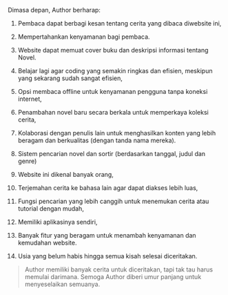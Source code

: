 Dimasa depan, Author berharap:

1. Pembaca dapat berbagi kesan tentang cerita yang dibaca diwebsite ini,

2. Mempertahankan kenyamanan bagi pembaca.

3. Website dapat memuat cover buku dan deskripsi informasi tentang Novel.

4. Belajar lagi agar coding yang semakin ringkas dan efisien, meskipun yang sekarang sudah sangat efisien,

5. Opsi membaca offline untuk kenyamanan pengguna tanpa koneksi internet,

6. Penambahan novel baru secara berkala untuk memperkaya koleksi cerita,

7. Kolaborasi dengan penulis lain untuk menghasilkan konten yang lebih beragam dan berkualitas (dengan tanda nama mereka).

8. Sistem pencarian novel dan sortir (berdasarkan tanggal, judul dan genre)

9. Website ini dikenal banyak orang,

10. Terjemahan cerita ke bahasa lain agar dapat diakses lebih luas,

11. Fungsi pencarian yang lebih canggih untuk menemukan cerita atau tutorial dengan mudah,

12. Memiliki aplikasinya sendiri,

13. Banyak fitur yang beragam untuk menambah kenyamanan dan kemudahan website.

14. Usia yang belum habis hingga semua kisah selesai diceritakan.


> Author memiliki banyak cerita untuk diceritakan, tapi tak tau harus memulai darimana. Semoga Author diberi umur panjang untuk menyeselaikan semuanya.
